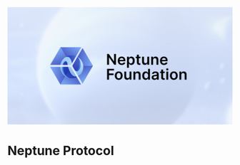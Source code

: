 ![neptune-protocol](https://raw.githubusercontent.com/neptune-foundation/.github/master/assets/neptune-foundation-card.jpg)

# Neptune Protocol
